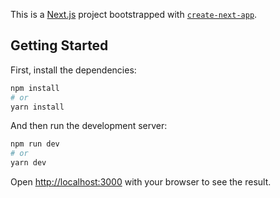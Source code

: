 This is a [Next.js](https://nextjs.org/) project bootstrapped with [`create-next-app`](https://github.com/vercel/next.js/tree/canary/packages/create-next-app).

## Getting Started

First, install the dependencies:

```bash
npm install
# or
yarn install
```

And then run the development server:

```bash
npm run dev
# or
yarn dev
```

Open [http://localhost:3000](http://localhost:3000) with your browser to see the result.
